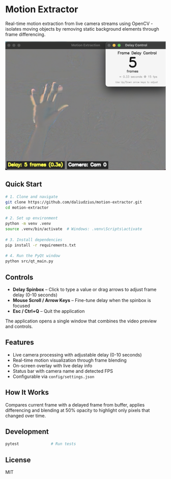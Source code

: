 # Motion Extractor

Real-time motion extraction from live camera streams using OpenCV - isolates moving objects by removing static background elements through frame differencing.

![Motion Extractor in Action](assets/demo-screenshot.png)

## Quick Start

```bash
# 1. Clone and navigate
git clone https://github.com/daliudzius/motion-extractor.git
cd motion-extractor

# 2. Set up environment
python -m venv .venv
source .venv/bin/activate  # Windows: .venv\Scripts\activate

# 3. Install dependencies
pip install -r requirements.txt

# 4. Run the PyQt window
python src/qt_main.py
```

## Controls

- **Delay Spinbox** – Click to type a value or drag arrows to adjust frame delay (0-10 seconds)
- **Mouse Scroll / Arrow Keys** – Fine-tune delay when the spinbox is focused
- **Esc / Ctrl+Q** – Quit the application

The application opens a single window that combines the video preview and controls.

## Features

- Live camera processing with adjustable delay (0-10 seconds)
- Real-time motion visualization through frame blending
- On-screen overlay with live delay info
- Status bar with camera name and detected FPS
- Configurable via `config/settings.json`

## How It Works

Compares current frame with a delayed frame from buffer, applies differencing and blending at 50% opacity to highlight only pixels that changed over time.

## Development

```bash
pytest              # Run tests
```

## License

MIT
